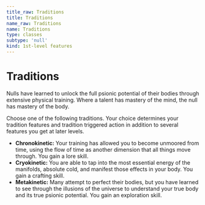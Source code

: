```yaml
---
title_raw: Traditions
title: Traditions
name_raw: Traditions
name: Traditions
type: classes
subtype: 'null'
kind: 1st-level features
---
```


# Traditions

Nulls have learned to unlock the full psionic potential of their bodies through extensive physical training. Where a talent has mastery of the mind, the null has mastery of the body.

Choose one of the following traditions. Your choice determines your tradition features and tradition triggered action in addition to several features you get at later levels.

- **Chronokinetic:** Your training has allowed you to become unmoored from time, using the flow of time as another dimension that all things move through. You gain a lore skill.
- **Cryokinetic:** You are able to tap into the most essential energy of the manifolds, absolute cold, and manifest those effects in your body. You gain a crafting skill.
- **Metakinetic:** Many attempt to perfect their bodies, but you have learned to see through the illusions of the universe to understand your true body and its true psionic potential. You gain an exploration skill.
